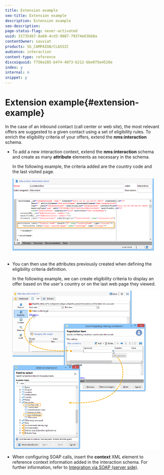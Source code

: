 ```yaml
---
title: Extension example
seo-title: Extension example
description: Extension example
seo-description: 
page-status-flag: never-activated
uuid: 317354b7-8a68-4cd3-9887-79374e63bb8a
contentOwner: sauviat
products: SG_CAMPAIGN/CLASSIC
audience: interaction
content-type: reference
discoiquuid: f756e285-b474-4073-b212-bbe975e4520e
index: y
internal: n
snippet: y
---
```


# Extension example{#extension-example}

In the case of an inbound contact (call center or web site), the most relevant offers are suggested to a given contact using a set of eligibility rules. To enrich the eligibility criteria of your offers, extend the **nms:interaction** schema.

* To add a new interaction context, extend the **nms:interaction** schema and create as many **attribute** elements as necessary in the schema.

  In the following example, the criteria added are the country code and the last visited page.

  ![](assets/s_ncs_configuration_offer_schemas.png)

* You can then use the attributes previously created when defining the eligibility criteria definition.

  In the following example, we can create eligibility criteria to display an offer based on the user's country or on the last web page they viewed.

  ![](assets/s_ncs_configuration_offer_context.png)

* When configuring SOAP calls, insert the **context** XML element to reference context information added in the interaction schema. For further information, refer to [Integration via SOAP (server side)](../../interaction/using/integration-via-soap--server-side-.md).

